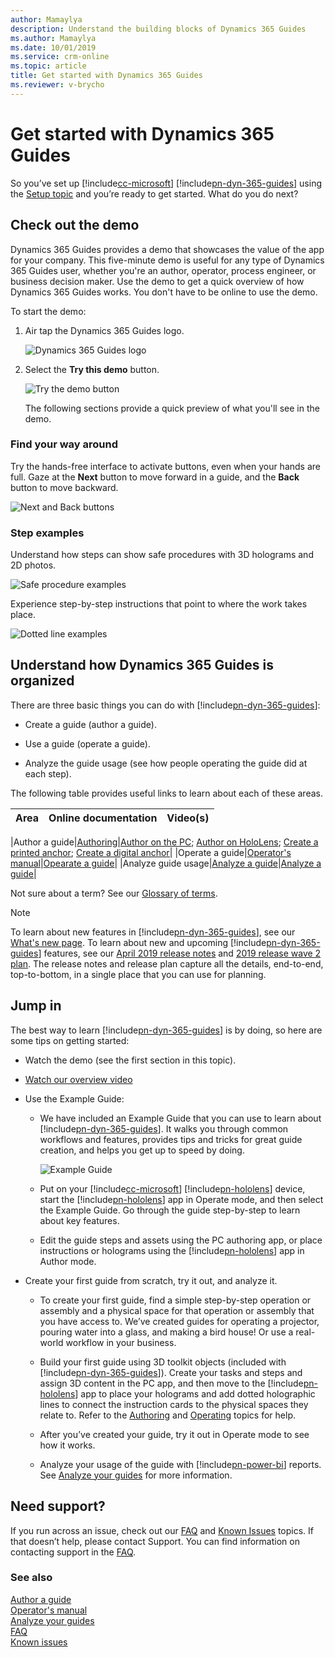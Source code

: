 ```yaml
---
author: Mamaylya
description: Understand the building blocks of Dynamics 365 Guides
ms.author: Mamaylya
ms.date: 10/01/2019
ms.service: crm-online
ms.topic: article
title: Get started with Dynamics 365 Guides
ms.reviewer: v-brycho
---
```


# Get started with Dynamics 365 Guides

So you’ve set up [!include[cc-microsoft](../includes/cc-microsoft.md)] [!include[pn-dyn-365-guides](../includes/pn-dyn-365-guides.md)] using the [Setup topic](setup.md) and you’re ready to get started. What do you do next?

## Check out the demo

Dynamics 365 Guides provides a demo that showcases the value of the app for your company. This five-minute demo is useful for any type of Dynamics 365 Guides user, whether you're an author, operator, process engineer, or business decision maker. Use the demo to get a quick overview of how Dynamics 365 Guides works. You don't have to be online to use the demo. 

To start the demo:

1. Air tap the Dynamics 365 Guides logo.

   ![Dynamics 365 Guides logo](media/Logo.png "Dynamics 365 Guides logo")

2. Select the **Try this demo** button.

   ![Try the demo button](media/try-demo.PNG "Try the demo button")
   
   The following sections provide a quick preview of what you'll see in the demo. 

### Find your way around 

Try the hands-free interface to activate buttons, even when your hands are full. Gaze at the **Next** button to move forward in a guide, and the **Back** button to move backward. 

![Next and Back buttons](media/navigate-example.PNG "Next and Back buttons")

### Step examples

Understand how steps can show safe procedures with 3D holograms and 2D photos. 

![Safe procedure examples](media/step-example-1.PNG "Safe procedure examples")

Experience step-by-step instructions that point to where the work takes place.

![Dotted line examples](media/step-example-2.PNG "Dotted line examples")

## Understand how Dynamics 365 Guides is organized

There are three basic things you can do with [!include[pn-dyn-365-guides](../includes/pn-dyn-365-guides.md)]: 

- Create a guide (author a guide). 

- Use a guide (operate a guide).

- Analyze the guide usage (see how people operating the guide did at each step). 

The following table provides useful links to learn about each of these areas.

|Area|Online documentation|Video(s)|
|----------------------------|--------------------------------------------|-----------------------------------------------|

|Author a guide|[Authoring](authoring-overview.md)|[Author on the PC](https://aka.ms/pcauthor); [Author on HoloLens](https://aka.ms/hololensauthor); [Create a printed anchor](https://aka.ms/guidesprintedanchor); [Create a digital anchor](https://aka.ms/guidesdigitalanchor)|
|Operate a guide|[Operator's manual](operator-guide.md)|[Opearate a guide](https://aka.ms/guidesoperate)|
|Analyze guide usage|[Analyze a guide](analytics-guide.md)|[Analyze a guide](https://aka.ms/guidesanalyze)|

Not sure about a term? See our [Glossary of terms](glossary.md). 

> [!NOTE]
> To learn about new features in [!include[pn-dyn-365-guides](../includes/pn-dyn-365-guides.md)], see our [What's new page](new.md). To learn about new and upcoming [!include[pn-dyn-365-guides](../includes/pn-dyn-365-guides.md)] features, see our [April 2019 release notes](https://docs.microsoft.com/business-applications-release-notes/April19/dynamics365-mixed-reality/microsoft-dynamics365-guides/planned-features) and [2019 release wave 2 plan](https://docs.microsoft.com/dynamics365-release-plan/2019wave2/mixed-reality/dynamics365-guides/planned-features). The release notes and release plan capture all the details, end-to-end, top-to-bottom, in a single place that you can use for planning. 

## Jump in

The best way to learn [!include[pn-dyn-365-guides](../includes/pn-dyn-365-guides.md)] is by doing, so here are some tips on getting started: 

- Watch the demo (see the first section in this topic).

- [Watch our overview video](https://aka.ms/overview)

- Use the Example Guide:

    - We have included an Example Guide that you can use to learn about [!include[pn-dyn-365-guides](../includes/pn-dyn-365-guides.md)]. It walks you through common workflows and features, provides tips and tricks for great guide creation, and helps you get up to speed by doing.
    
      ![Example Guide](media/example-guide.PNG "Example Guide")

    - Put on your [!include[cc-microsoft](../includes/cc-microsoft.md)] [!include[pn-hololens](../includes/pn-hololens.md)] device, start the [!include[pn-hololens](../includes/pn-hololens.md)] app in Operate mode, and then select the Example Guide. Go through the guide step-by-step to learn about key features. 

    - Edit the guide steps and assets using the PC authoring app, or place instructions or holograms using the [!include[pn-hololens](../includes/pn-hololens.md)] app in Author mode. 
    
- Create your first guide from scratch, try it out, and analyze it.

     - To create your first guide, find a simple step-by-step operation or assembly and a physical space for that operation or assembly that you have access to. We’ve created guides for operating a projector, pouring water into a glass, and making a bird house! Or use a real-world workflow in your business. 

     - Build your first guide using 3D toolkit objects (included with [!include[pn-dyn-365-guides](../includes/pn-dyn-365-guides.md)]). Create your tasks and steps and assign 3D content in the PC app, and then move to the [!include[pn-hololens](../includes/pn-hololens.md)] app to place your holograms and add dotted holographic lines to connect the instruction cards to the physical spaces they relate to. Refer to the [Authoring](authoring-overview.md) and [Operating](operator-guide.md) topics for help. 

     - After you’ve created your guide, try it out in Operate mode to see how it works. 

     - Analyze your usage of the guide with [!include[pn-power-bi](../includes/pn-power-bi.md)] reports. See [Analyze your guides](analytics-guide.md) for more information. 

## Need support?

If you run across an issue, check out our [FAQ](faq.md) and [Known Issues](known-issues.md) topics. If that doesn’t help, please contact Support. You can find information on contacting support in the [FAQ](faq.md).

### See also

[Author a guide](authoring-overview.md)<br>
[Operator's manual](operator-guide.md)<br>
[Analyze your guides](analytics-guide.md)<br>
[FAQ](faq.md)<br>
[Known issues](known-issues.md)
